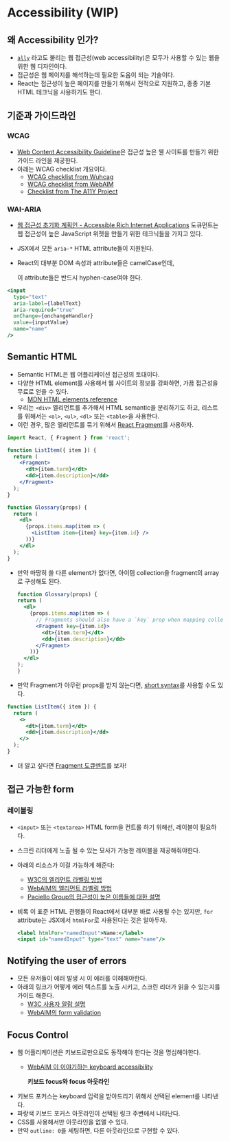 # Accessibility \(WIP\)

## 왜 Accessibility 인가?

* [`ally`](https://en.wiktionary.org/wiki/a11y) 라고도 불리는 웹 접근성\(web accessibility\)은 모두가 사용할 수 있는 웹을 위한 웹 디자인이다.
* 접근성은 웹 페이지를 해석하는데 필요한 도움이 되는 기술이다.
* React는 접근성이 높은 페이지를 만들기 위해서 전적으로 지원하고, 종종 기본 HTML 테크닉을 사용하기도 한다.

## 기준과 가이드라인

### WCAG

* [Web Content Accessibility Guideline](https://www.w3.org/WAI/standards-guidelines/wcag/)은 접근성 높은 웬 사이트를 만들기 위한 가이드 라인을 제공한다.
* 아래는 WCAG checklist 개요이다.
  * [WCAG checklist from Wuhcag](https://www.wuhcag.com/wcag-checklist/)
  * [WCAG checklist from WebAIM](http://webaim.org/standards/wcag/checklist)
  * [Checklist from The A11Y Project](https://a11yproject.com/checklist.html)

### WAI-ARIA

* [웹 접근성 초기화 계획인 - Accessible Rich Internet Applications](https://www.w3.org/WAI/intro/aria) 도큐먼트는 웹 접근성이 높은 JavaScript 위젯을 만들기 위한 테크닉들을 가지고 있다.
* JSX에서 모든 `aria-*` HTML attribute들이 지원된다.
* React의 대부분 DOM 속성과 attribute들은 camelCase인데,

  이 attribute들은 반드시 hyphen-case여야 한다.

```jsx
<input
  type="text"
  aria-label={labelText}
  aria-required="true"
  onChange={onchangeHandler}
  value={inputValue}
  name="name"
/>
```

## Semantic HTML

* Semantic HTML은 웹 어플리케이션 접근성의 토대이다.
* 다양한 HTML element를 사용해서 웹 사이트의 정보를 강화하면, 가끔 접근성을 무료로 얻을 수 있다.
  * [MDN HTML elements reference](https://developer.mozilla.org/en-US/docs/Web/HTML/Element)
* 우리는 `<div>` 엘리먼트를 추가해서 HTML semantic을 분리하기도 하고, 리스트를 위해서는 `<ol>`, `<ul>`, `<dl>` 또는 `<table>`을 사용한다.
* 이런 경우, 많은 엘리먼트를 묶기 위해서 [React Fragment](https://reactjs.org/docs/fragments.html)를 사용하자.

```jsx
import React, { Fragment } from 'react';

function ListItem({ item }) {
  return (
    <Fragment>
      <dt>{item.term}</dt>
      <dd>{item.description}</dd>
    </Fragment>
  );
}

function Glossary(props) {
  return (
    <dl>
      {props.items.map(item => (
        <ListItem item={item} key={item.id} />
      ))}
    </dl>
  );
}
```

* 만약 마땅히 쓸 다른 element가 없다면, 아이템 collection을 fragment의 array로 구성해도 된다.

  ```jsx
  function Glossary(props) {
  return (
    <dl>
      {props.items.map(item => (
        // Fragments should also have a `key` prop when mapping collections
        <Fragment key={item.id}>
          <dt>{item.term}</dt>
          <dd>{item.description}</dd>
        </Fragment>
      ))}
    </dl>
  );
  }
  ```

* 만약 Fragment가 아무런 props를 받지 않는다면, [short syntax](https://reactjs.org/docs/fragments.html#short-syntax)를 사용할 수도 있다.

```jsx
function ListItem({ item }) {
  return (
    <>
      <dt>{item.term}</dt>
      <dd>{item.description}</dd>
    </>
  );
}
```

* 더 알고 싶다면 [Fragment 도큐멘트](https://reactjs.org/docs/fragments.html)를 보자!

## 접근 가능한 form

### 레이블링

* `<input>` 또는 `<textarea>` HTML form을 컨트롤 하기 위해선, 레이블이 필요하다.
* 스크린 리더에게 노출 될 수 있는 묘사가 가능한 레이블을 제공해줘야한다.
* 아래의 리소스가 이걸 가능하게 해준다:
  * [W3C의 엘리먼트 라벨링 방법](https://www.w3.org/WAI/tutorials/forms/labels/)
  * [WebAIM의 엘리먼트 라벨링 방법](https://webaim.org/techniques/forms/controls)
  * [Paciello Group의 접근성이 높은 이름들에 대한 설명](https://www.paciellogroup.com/blog/2017/04/what-is-an-accessible-name/)
* 비록 이 표준 HTML 관행들이 React에서 대부분 바로 사용될 수는 있지만, `for` attribute는 JSX에서 `htmlFor`로 사용된다는 것은 알아두자.

  ```jsx
  <label htmlFor="namedInput">Name:</label>
  <input id="namedInput" type="text" name="name"/>
  ```

## Notifying the user of errors

* 모든 유저들이 에러 발생 시 이 에러를 이해해야한다.
* 아래의 링크가 어떻게 에러 텍스트를 노출 시키고, 스크린 리더가 읽을 수 있는지를 가이드 해준다.
  * [W3C 사용자 알람 설명](https://www.w3.org/WAI/tutorials/forms/notifications/)
  * [WebAIM의 form validation](https://webaim.org/techniques/formvalidation/)

## Focus Control

* 웹 어플리케이션은 키보드로만으로도 동작해야 한다는 것을 명심해야한다.
  * [WebAIM 이 이야기하는 keyboard accessibility](https://webaim.org/techniques/keyboard/)

    **키보드 focus와 focus 아웃라인**
* 키보드 포커스는 keyboard 입력을 받아드리기 위해서 선택된 element를 나타낸다.
* 파랑색 키보드 포커스 아웃라인이 선택된 링크 주변에서 나타난다.
* CSS를 사용해서만 아웃라인을 없앨 수 있다.
* 만약 `outline: 0`을 세팅하면, 다른 아웃라인으로 구현할 수 있다.